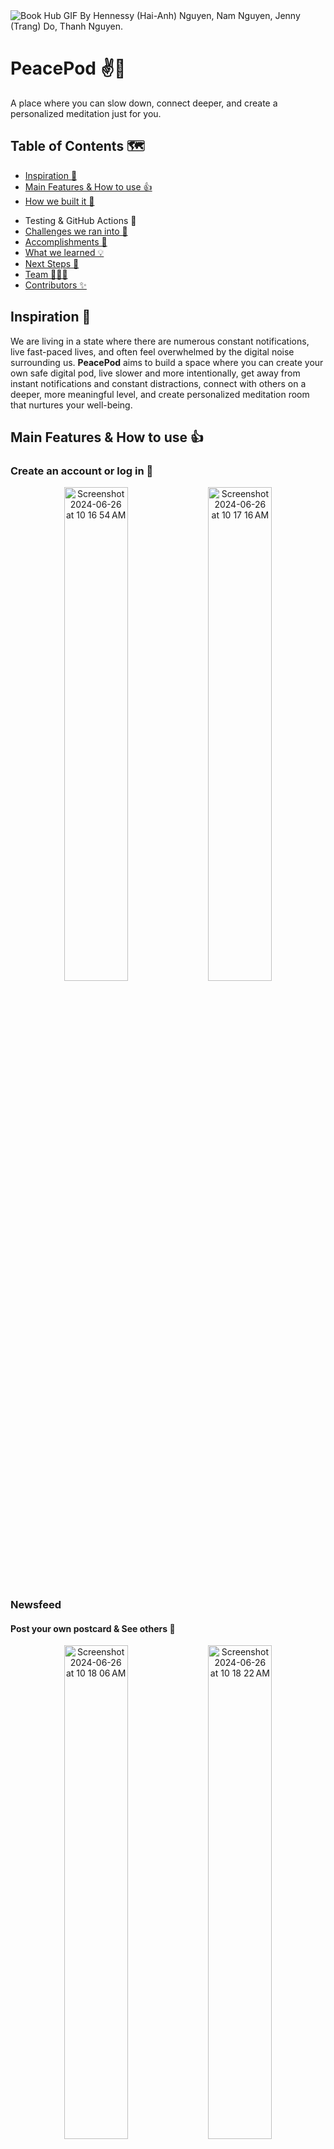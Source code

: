 <img alt="Book Hub GIF" src="./book-hub-home.gif">
By Hennessy (Hai-Anh) Nguyen, Nam Nguyen, Jenny (Trang) Do, Thanh Nguyen.

<!--  **Deployed Project Link: ...** -->

<br />

# PeacePod ✌️💖

A place where you can slow down, connect deeper, and create a personalized meditation just for you.


## Table of Contents 🗺️

- [Inspiration 🧠](https://github.com/jennydo/PeacePod-Frontend?tab=readme-ov-file#inspiration-)
- [Main Features & How to use 👍](https://github.com/jennydo/PeacePod-Frontend?tab=readme-ov-file#main-features--how-to-use-)
- [How we built it 💪](https://github.com/jennydo/PeacePod-Frontend?tab=readme-ov-file#how-we-built-it-)
<!-- - [Architecture 🐙](https://github.com/jenneydo/PeacePod-Frontend#architecture-) -->
- Testing & GitHub Actions 🧪
- [Challenges we ran into 🥺](https://github.com/jennydo/PeacePod-Frontend?tab=readme-ov-file#challenges-we-ran-into-)
- [Accomplishments 🥰](https://github.com/jennydo/PeacePod-Frontend?tab=readme-ov-file#accomplishments-that-were-proud-of-)
- [What we learned 💡](https://github.com/jennydo/PeacePod-Frontend?tab=readme-ov-file#what-we-learned-)
- [Next Steps 🤫](https://github.com/jennydo/PeacePod-Frontend?tab=readme-ov-file#whats-next-for-peacepod-)
- [Team 🧑‍🤝‍🧑](https://github.com/jennydo/PeacePod-Frontend?tab=readme-ov-file#team-)
- [Contributors ✨](https://github.com/jennydo/PeacePod-Frontend?tab=readme-ov-file#contributors-)


## Inspiration 🧠

We are living in a state where there are numerous constant notifications, live fast-paced lives, and often feel overwhelmed by the digital noise surrounding us. **PeacePod** aims to build a space where you can create your own safe digital pod, live slower and more intentionally, get away from instant notifications and constant distractions, connect with others on a deeper, more meaningful level, and create personalized meditation room that nurtures your well-being.

## Main Features & How to use 👍

### Create an account or log in 💓
<p align="center">
  <img width="45%" alt="Screenshot 2024-06-26 at 10 16 54 AM" src="https://github.com/jennydo/PeacePod-Frontend/assets/126405175/6045a5ad-6857-4d8f-afc1-201e0d2376f7">
  <img width="45%" alt="Screenshot 2024-06-26 at 10 17 16 AM" src="https://github.com/jennydo/PeacePod-Frontend/assets/126405175/16014e4b-7b10-4d19-8332-6076d005729e">
</p>

### Newsfeed 
#### Post your own postcard & See others 💓
<p align="center">
  <img width="45%" alt="Screenshot 2024-06-26 at 10 18 06 AM" src="https://github.com/jennydo/PeacePod-Frontend/assets/126405175/f3167e04-4eaf-4de3-8a1b-076752d86250">
  <img width="45%" alt="Screenshot 2024-06-26 at 10 18 22 AM" src="https://github.com/jennydo/PeacePod-Frontend/assets/126405175/bb227f05-c9fa-40e4-9887-a37f3dfb3579">
</p>

#### See the Waterfall of responses to Daily Prompt 💓
* The Daily Prompt is generated using OpenAI.
* When you click on the prompt, a new response will appear.
<p align="center">
  <img width="60%" alt="Screenshot 2024-06-26 at 10 18 44 AM" src="https://github.com/jennydo/PeacePod-Frontend/assets/126405175/6cd428f1-8fe1-4eac-9d0a-2f16639d7f93">
</p>

### Chat
#### Join the Matching list of the day and Get Matched at 9pm EST 
* Click on Get Matched.
* Fill in the input to have more data for a better match
* Wait till 9 PM. If you have a match, you will be notified!
<p align="center">
  <img width="60%" alt="Screenshot 2024-06-26 at 10 19 09 AM" src="https://github.com/jennydo/PeacePod-Frontend/assets/126405175/d7c71bc8-a5ec-40d0-a79d-7a97bd9ccc02">
</p>

#### Chatting with others 
* This is built with Socket.io.
* You can see the other person's profile.
* You can also do other things, such as changing chat nickname, leave chat, etc.
* You will receive a notification from other people when you are not in the chat.
<p align="center">
  <img width="60%" alt="Screenshot 2024-06-26 at 10 19 28 AM" src="https://github.com/jennydo/PeacePod-Frontend/assets/126405175/3b21d1b5-4686-4dca-8da9-bcf836b34bb8">
</p>

### Meditation 
#### Generate your own Personalized Meditation Audio 
* This is built with OpenAI and ElevenLabs.
* Input what you want your audio to be like, wait a few minutes and get the coolest audio ever, made just for you!
<p align="center">
  <img width="45%" alt="Screenshot 2024-06-26 at 10 20 29 AM" src="https://github.com/jennydo/PeacePod-Frontend/assets/126405175/7288bb80-7c90-403f-8f5e-6d803c6df168">
  <img width="45%" alt="Screenshot 2024-06-26 at 10 20 38 AM" src="https://github.com/jennydo/PeacePod-Frontend/assets/126405175/9a84d8db-6f56-401c-8d61-dfef906d446b">
</p>

#### Choose an existing audio from Spotify 
* You can log in to your Spotify Account (if you have premium account) and choose a meditation audio from there.
<p align="center">
  <img width="45%" alt="Screenshot 2024-06-26 at 10 20 57 AM" src="https://github.com/jennydo/PeacePod-Frontend/assets/126405175/a4583f06-6f3c-4504-81c0-66fdee1cf65f">
  <img width="45%" alt="Screenshot 2024-06-26 at 10 21 20 AM" src="https://github.com/jennydo/PeacePod-Frontend/assets/126405175/f9013b6a-16c9-4732-a204-33da8aa365f2">
</p>

#### Start your session, & choose your Background color/image 
<p align="center">
  <img width="60%" alt="Screenshot 2024-06-26 at 10 21 35 AM" src="https://github.com/jennydo/PeacePod-Frontend/assets/126405175/b20fc903-514b-4c6c-aaed-a77771f787b1">
</p>

### Customize your Character Avatar
<p align="center">
  <img width="60%" alt="Screenshot 2024-06-26 at 10 22 42 AM" src="https://github.com/jennydo/PeacePod-Frontend/assets/126405175/b52655aa-f24a-42fd-877d-30a1791be85e">
</p>

## How we built it 💪

![CSS](https://img.shields.io/badge/CSS3-1572B6?style=for-the-badge&logo=css3&logoColor=white) ![HTML5](https://img.shields.io/badge/HTML5-E34F26?style=for-the-badge&logo=html5&logoColor=white) ![SCSS](https://img.shields.io/badge/SCSS-CC6699?style=for-the-badge&logo=sass&logoColor=white) ![MongoDB](https://img.shields.io/badge/MongoDB-47A248?style=for-the-badge&logo=mongodb&logoColor=white) ![React](https://img.shields.io/badge/React-61DAFB?style=for-the-badge&logo=react&logoColor=black) ![Express](https://img.shields.io/badge/Express-000000?style=for-the-badge&logo=express&logoColor=white) ![NodeJS](https://img.shields.io/badge/Node.js-339933?style=for-the-badge&logo=node.js&logoColor=white) ![JS](https://img.shields.io/badge/JavaScript-F7DF1E?style=for-the-badge&logo=javascript&logoColor=black) ![Flask](https://img.shields.io/badge/Flask-000000?style=for-the-badge&logo=flask&logoColor=white) ![Python](https://img.shields.io/badge/Python-3776AB?style=for-the-badge&logo=python&logoColor=white) ![Git](https://img.shields.io/badge/Git-F05032?style=for-the-badge&logo=git&logoColor=white)


- **Frontend**: React
- **Backend**: Node.Js, Express, Flask
- **Design**: Excalidraw, Hand + Paper
- **Database**: MongoDB
- **Web Hosting**: AWS S3, EC3 (in progress)
- **Version Control**: Git & GitHub

<img width="957" alt="Screenshot 2024-07-07 at 4 45 30 PM" src="https://github.com/jennydo/PeacePod-Frontend/assets/126405175/ce9c7a55-e5a3-4e72-b9c2-5e1fe8611804">

## Testing & GitHub Actions 🧪
* GitHub actions are on branch Main: Pull and push requests
* 2 running:
  1. Run and check all unit tests
  2. Run and check Eslint
 

<!--  ## Architecture 🐙

We aim to have a highly modularized architecture, where every service has its own container and is independent from the others.

BookHub has 6 containers for 6 services:

- web: client code / front end
- db: database (SQLite3)
- nginx: reverse proxy
- cadvisor: monitoring tool 1
- prometheus: monitoring tool 2
- grafana: monitoring tool 3

![architecture](https://user-images.githubusercontent.com/35150672/130304480-28e9b998-dfb2-4919-82de-d4da9a258bb5.jpeg)
-->

## Challenges we ran into 🥺

- Time Management: At the end of the project, we have 4 different timezones to juggle (Eastern US, Canada, Australia, Vietnam). Thus someone has to wake up really early and someone has to stay really late for our weekly meetings!
- We are not frontend masters, so we struggle with making our website as pretty as possible (We have to redesign nearly everything in the last few weeks).
- Bugs everywhere: The more we build, the more bugs appear and they are everywhere! We spent a lot of time debugging and making sure our app doesn't have any major fault the present user to have a smooth experience.
- Spotify Authentication: Many music streaming service closed their APIs to the public, and we can only find Spotify available. But Spotify requires user to log in and must have premium account. The authentication flow is also confusing at first.

## Accomplishments that we're proud of 🥰

- Despite the time commitment issues, we were able to create a final deliverable at the end and learnt a lot in the process.
- We have a great teamwork - unexpected things happen, but no one is blamed and we keep moving forward and working together to find a solution.
- We built off of the feedbacks we received from our project advisors through out the whole process (giant thanks to [@khoa165](https://github.com/khoa165), [@ankhuetang](https://github.com/ankhuetang), [@Taenerys](https://github.com/Taenerys)).
- We demonstrated great Git best practices (Pull Requests, README.md, Code Review, etc.)
- We learned a lot as a team and as individual. We built many cool features and now have mastered using a lot of APIs!

## What we learned 💡

- Acting as a Project Manager: deciding the direction of the project, assigning tasks, holding meetings, taking notes, being encouraging, etc.
- Good GitHub practices.
- Good collaboration between teammates.
- Never afraid to ask questions / for help.

## What's next for PeacePod 🤫

- [ ] Implement add-on features for Chat (change theme icon, chat color...)
- [ ] Increase speed of socket.io
- [ ] Improve authentication (i.e implement Forget Password)
- [ ] Deploy it to EC2

### Contributing Guidelines 🛠️

See [`CONTRIBUTING.md`](https://github.com/jennydo/PeacePod-Frontend/blob/main/CONTRIBUTING.md).

### GitHub Repository Structure 🧱

| S.No. | Repo Name                                                                   | Purpose                                      |
| ----- | --------------------------------------------------------------------------- | ---------------------------------------------|
| 1.    | [PeacePod-Frontend](https://github.com/jennydo/PeacePod-Frontend/tree/main) | contains the frontend code and documentation |
| 2.    | [PeacePod-Backend](https://github.com/jennydo/PeacePod-Backend/tree/main)   | contains the backend code                    |

### Setup ⏰


## Team 🧑‍🤝‍🧑

| S.No. | Name                  | GitHub Username:octocat:                          |
| ----- | --------------------- | --------------------------------------------      |
| 1.    | Hennessy Nguyen       | [@haianhng31](https://github.com/haianhng31)      |
| 2.    | Nam Nguyen            | [@Euclid0192](https://github.com/Euclid0192)      |
| 3.    | Jenny Do              | [@jennydo](https://github.com/jennydo)            |
| 4.    | Ethan Nguyen          | [@gsthanhnguyen](https://github.com/gsthanhnguyen)|

<br>
<br>

## Contributors ✨

Thanks goes to these wonderful people:

<!-- ALL-CONTRIBUTORS-LIST:START - Do not remove or modify this section -->
<!-- prettier-ignore-start -->
<!-- markdownlint-disable -->
<table>
  <tbody><tr>
        <td align="center"><a href="https://www.linkedin.com/in/hennessy-nguyen/"><img alt="Hennessy Nguyen" src="https://res.cloudinary.com/khoa165/image/upload/v1711768766/viettech/haianh.jpg" width="100px;"><br><sub><b>Hennessy Nguyen</b></sub></a><br><a href="https://github.com/jennydo/PeacePod-Frontend/commits?author=haianhng31" title="Code&Design">💻 🎨</a></td>
        <td align="center"><a href="https://www.linkedin.com/in/knaboagye/"><img alt="Nam Nguyen" src="https://res.cloudinary.com/khoa165/image/upload/v1711261963/viettech/nam.jpg" width="100px;"><br><sub><b>Nam Nguyen</b></sub></a><br><a href="https://github.com/jennydo/PeacePod-Frontend/commits?author=Euclid0192" title="Code&Design">💻 🎨</a></td>
        <td align="center"><a href="https://www.linkedin.com/in/emily-xinyi-chen/"><img alt="Jenny Do" src="https://res.cloudinary.com/khoa165/image/upload/v1711671186/viettech/trangdo.jpg" width="100px;"><br><sub><b>Jenny Do</b></sub></a><br><a href="https://github.com/jennydo/PeacePod-Frontend/commits?author=jennydo" title="Code&Design">💻 🎨</a></td>
        <td align="center"><a href="https://www.linkedin.com/in/dakshinapalasamudrum/"><img alt="Thanh Nguyen" src="https://res.cloudinary.com/khoa165/image/upload/v1711083621/viettech/thanh.jpg" width="100px;"><br><sub><b>Thanh Nguyen</b></sub></a><br><a href="https://github.com/jennydo/PeacePod-Frontend/commits?author=gsthanhnguyen" title="Code&Design">💻 🎨</a></td>

</tr>
</tbody></table>


<!-- markdownlint-enable -->
<!-- prettier-ignore-end -->

<!-- ALL-CONTRIBUTORS-LIST:END -->

This project follows the [all-contributors](https://github.com/all-contributors/all-contributors) specification. Contributions of any kind welcome!

[![ForTheBadge uses-git](http://ForTheBadge.com/images/badges/uses-git.svg)](https://github.com/jennydo/PeacePod-Frontend)
[![ForTheBadge uses-html](http://ForTheBadge.com/images/badges/uses-html.svg)](https://github.com/jennydo/PeacePod-Frontend)
[![ForTheBadge uses-css](http://ForTheBadge.com/images/badges/uses-css.svg)](https://github.com/jennydo/PeacePod-Frontend)
[![ForTheBadge uses-js](http://ForTheBadge.com/images/badges/uses-js.svg)](https://github.com/jennydo/PeacePod-Frontend)
[![forthebadge](https://forthebadge.com/images/badges/made-with-javascript.svg)](https://github.com/jennydo/PeacePod-Frontend)
[![forthebadge](https://forthebadge.com/images/badges/made-with-python.svg)](https://github.com/jennydo/PeacePod-Frontend)
[![forthebadge](https://forthebadge.com/images/badges/open-source.svg)](https://github.com/jennydo/PeacePod-Frontend)

[![forthebadge](https://forthebadge.com/images/badges/made-with-javascript.svg)](https://github.com/jennydo/PeacePod-Frontend)
[![ForTheBadge built-by-developers](http://ForTheBadge.com/images/badges/built-by-developers.svg)](https://github.com/jennydo/PeacePod-Frontend)
[![ForTheBadge built-with-love](http://ForTheBadge.com/images/badges/built-with-love.svg)](https://github.com/jennydo/PeacePod-Frontend)

---
